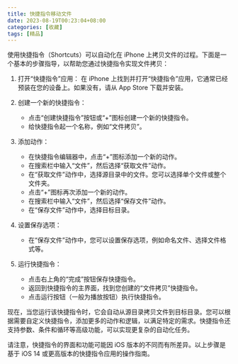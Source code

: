 ```yaml
---
title: 快捷指令移动文件
date: 2023-08-19T00:23:04+08:00
categories: [收藏]
tags: [精品]
---
```


使用快捷指令（Shortcuts）可以自动化在 iPhone 上拷贝文件的过程。下面是一个基本的步骤指导，以帮助您通过快捷指令实现文件拷贝：

1. 打开“快捷指令”应用：
   在 iPhone 上找到并打开“快捷指令”应用，它通常已经预装在您的设备上。如果没有，请从 App Store 下载并安装。

2. 创建一个新的快捷指令：
   - 点击“创建快捷指令”按钮或“+”图标创建一个新的快捷指令。
   - 给快捷指令起一个名称，例如“文件拷贝”。

3. 添加动作：
   - 在快捷指令编辑器中，点击“+”图标添加一个新的动作。
   - 在搜索栏中输入“文件”，然后选择“获取文件”动作。
   - 在“获取文件”动作中，选择源目录中的文件。您可以选择单个文件或整个文件夹。
   - 点击“+”图标再次添加一个新的动作。
   - 在搜索栏中输入“文件”，然后选择“保存文件”动作。
   - 在“保存文件”动作中，选择目标目录。

4. 设置保存选项：
   - 在“保存文件”动作中，您可以设置保存选项，例如命名文件、选择文件格式等。

5. 运行快捷指令：
   - 点击右上角的“完成”按钮保存快捷指令。
   - 返回到快捷指令的主界面，找到您创建的“文件拷贝”快捷指令。
   - 点击运行按钮（一般为播放按钮）执行快捷指令。

现在，当您运行该快捷指令时，它会自动从源目录拷贝文件到目标目录。您可以根据需要自定义快捷指令，添加更多的动作和逻辑，以满足特定的需求。快捷指令还支持参数、条件和循环等高级功能，可以实现更复杂的自动化任务。

请注意，快捷指令的界面和功能可能因 iOS 版本的不同而有所差异。以上步骤是基于 iOS 14 或更高版本的快捷指令应用的操作指南。
